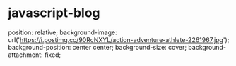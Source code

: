 # javascript-blog

position: relative;
    background-image: url('https://i.postimg.cc/90RcNXYL/action-adventure-athlete-2261967.jpg');
    background-position: center center;
    background-size: cover;
    background-attachment: fixed;
